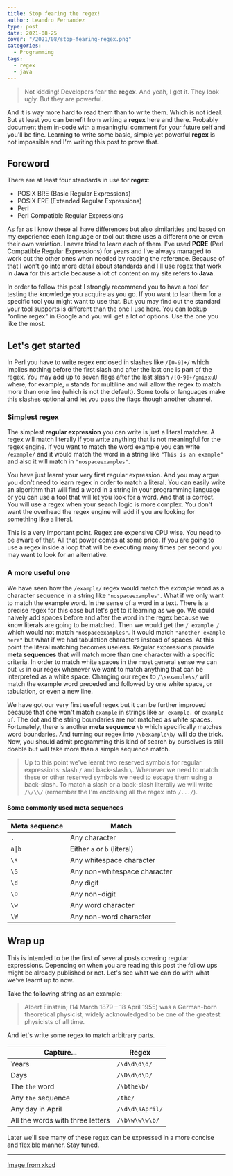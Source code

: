 ```yaml
---
title: Stop fearing the regex!
author: Leandro Fernandez
type: post
date: 2021-08-25
cover: "/2021/08/stop-fearing-regex.png"
categories:
  - Programming
tags:
  - regex
  - java
---
```


> Not kidding! Developers fear the **regex**. And yeah, I get it. They look ugly. But they are powerful.

And it is way more hard to read them than to write them. Which is not ideal. But at least you can benefit from writing a **regex** here and there. Probably document them in-code with a meaningful comment for your future self and you'll be fine. Learning to write some basic, simple yet powerful **regex** is not impossible and I'm writing this post to prove that.

## Foreword

There are at least four standards in use for **regex**:

- POSIX BRE (Basic Regular Expressions)
- POSIX ERE (Extended Regular Expressions)
- Perl
- Perl Compatible Regular Expressions

As far as I know these all have differences but also similarities and based on my experience each language or tool out there uses a different one or even their own variation. I never tried to learn each of them. I've used **PCRE** (Perl Compatible Regular Expressions) for years and I've always managed to work out the other ones when needed by reading the reference. Because of that I won't go into more detail about standards and I'll use regex that work in **Java** for this article because a lot of content on my site refers to **Java**.

In order to follow this post I strongly recommend you to have a tool for testing the knowledge you acquire as you go. If you want to lear them for a specific tool you might want to use that. But you may find out the standard your tool supports is different than the one I use here. You can lookup "online regex" in Google and you will get a lot of options. Use the one you like the most.

## Let's get started

In Perl you have to write regex enclosed in slashes like `/[0-9]+/` which implies nothing before the first slash and after the last one is part of the regex. You may add up to seven flags after the last slash `/[0-9]+/gmisxuU` where, for example, `m` stands for multiline and will allow the regex to match more than one line (which is not the default). Some tools or languages make this slashes optional and let you pass the flags though another channel.

### Simplest regex

The simplest **regular expression** you can write is just a literal matcher. A regex will match literally if you write anything that is not meaningful for the regex engine. If you want to match the word example you can write `/example/` and it would match the word in a string like `"This is an example"` and also it will match in `"nospaceexamples"`.

You have just learnt your very first regular expression. And you may argue you don't need to learn regex in order to match a literal. You can easily write an algorithm that will find a word in a string in your programming language or you can use a tool that will let you look for a word. And that is correct. You will use a regex when your search logic is more complex. You don't want the overhead the regex engine will add if you are looking for something like a literal.

This is a very important point. Regex are expensive CPU wise. You need to be aware of that. All that power comes at some price. If you are going to use a regex inside a loop that will be executing many times per second you may want to look for an alternative.

### A more useful one

We have seen how the `/example/` regex would match the _example_ word as a character sequence in a string like `"nospaceexamples"`. What if we only want to match the example word. In the sense of a word in a text. There is a precise regex for this case but let's get to it learning as we go. We could naively add spaces before and after the word in the regex because we know literals are going to be matched. Then we would get the `/ example /` which would not match `"nospaceexamples"`. It would match `"another example here"` but what if we had tabulation characters instead of spaces. At this point the literal matching becomes useless. Regular expressions provide **meta sequences** that will match more than one character with a specific criteria. In order to match white spaces in the most general sense we can put `\s` in our regex whenever we want to match anything that can be interpreted as a white space. Changing our regex to `/\sexample\s/` will match the example word preceded and followed by one white space, or tabulation, or even a new line.

We have got our very first useful regex but it can be further improved because that one won't match `example` in strings like `an example.` or `example of`. The dot and the string boundaries are not matched as white spaces. Fortunately, there is another **meta sequence** `\b` which specifically matches word boundaries. And turning our regex into `/\bexample\b/` will do the trick. Now, you should admit programming this kind of search by ourselves is still doable but will take more than a simple sequence match.

> Up to this point we've learnt two reserved symbols for regular expressions: slash `/` and back-slash `\`. Whenever we need to match these or other reserved symbols we need to escape them using a back-slash. To match a slash or a back-slash literally we will write `/\/\\/` (remember the I'm enclosing all the regex into `/.../`).

#### Some commonly used meta sequences

| Meta sequence | Match |
| --- | --- |
| `.` | Any character |
| `a\|b` | Either `a` or `b` (literal) |
| `\s` | Any whitespace character |
| `\S` | Any non-whitespace character |
| `\d` | Any digit |
| `\D` | Any non-digit |
| `\w` | Any word character |
| `\W` | Any non-word character |

## Wrap up

This is intended to be the first of several posts covering regular expressions. Depending on when you are reading this post the follow ups might be already published or not. Let's see what we can do with what we've learnt up to now.

Take the following string as an example:

> Albert Einstein; (14 March 1879 – 18 April 1955) was a German-born theoretical physicist, widely acknowledged to be one of the greatest physicists of all time.

And let's write some regex to match arbitrary parts.

| Capture... | Regex |
| --- | --- |
| Years | `/\d\d\d\d/` |
| Days | `/\D\d\d\D/` |
| The `the` word | `/\bthe\b/` |
| Any `the` sequence | `/the/` |
| Any day in April | `/\d\d\sApril/` |
| All the words with three letters | `/\b\w\w\w\b/` |

Later we'll see many of these regex can be expressed in a more concise and flexible manner. Stay tuned.

---
[Image from xkcd](https://xkcd.com/208/)
